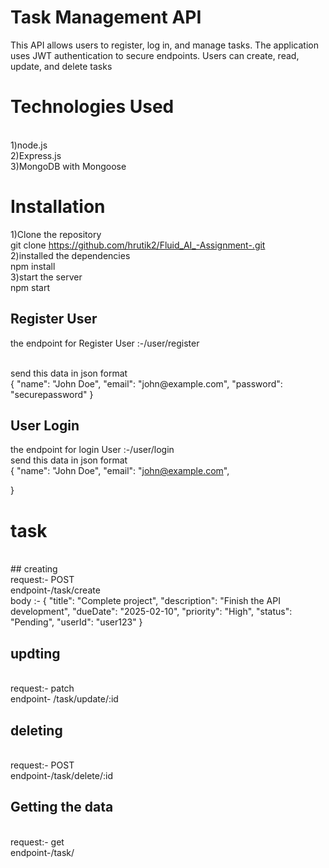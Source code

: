 # Task Management API
This API allows users to register, log in, and manage tasks. The application uses JWT authentication to secure endpoints. Users can create, read, update, and delete tasks
<br/>
# Technologies Used
<br/>
1)node.js
<br/>
2)Express.js
<br/>
3)MongoDB with Mongoose
<br/>

# Installation
1)Clone the repository
<br/>
git clone <https://github.com/hrutik2/Fluid_AI_-Assignment-.git>
<br/>
2)installed the dependencies
<br/>
 npm install
 <br/>
3)start the server
 <br/>
npm start
 <br/>
## Register User
the endpoint for Register User :-/user/register

<br/>
send this data in json format
 <br/>
{
  "name": "John Doe",
  "email": "john@example.com",
  "password": "securepassword"
}
 <br/>

## User Login
the endpoint for login User :-/user/login
 <br/>
send this data in json format
 <br/>
{
  "name": "John Doe",
  "email": "john@example.com",
  
}
 <br/>

 # task 
  <br/>
  ## creating
   <br/>
request:- POST 
<br/>
endpoint-/task/create
<br/>
body :-
{
  "title": "Complete project",
  "description": "Finish the API development",
  "dueDate": "2025-02-10",
  "priority": "High",
  "status": "Pending",
  "userId": "user123"
}

## updting 
   <br/>
request:- patch
<br/>
endpoint- /task/update/:id
<br/>


## deleting
   <br/>
request:- POST 
<br/>
endpoint-/task/delete/:id
<br/>

## Getting the data

  <br/>
request:- get
<br/>
endpoint-/task/
<br/>






